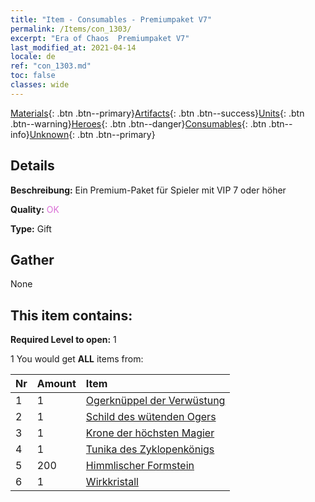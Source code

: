 ```yaml
---
title: "Item - Consumables - Premiumpaket V7"
permalink: /Items/con_1303/
excerpt: "Era of Chaos  Premiumpaket V7"
last_modified_at: 2021-04-14
locale: de
ref: "con_1303.md"
toc: false
classes: wide
---
```

 [Materials](/de/Items/){: .btn .btn--primary}[Artifacts](/de/Items/Artifacts/){: .btn .btn--success}[Units](/de/Items/Units/){: .btn .btn--warning}[Heroes](/de/Items/Heroes/){: .btn .btn--danger}[Consumables](/de/Items/Consumables/){: .btn .btn--info}[Unknown](/de/Items/Unknown/){: .btn .btn--primary}

## Details
 **Beschreibung:** Ein Premium-Paket für Spieler mit VIP 7 oder höher

 **Quality:** <span style="color: #DA70D6">OK</span>

 **Type:** Gift

## Gather

  None

## This item contains:

 **Required Level to open:** 1

 1 You would get **ALL** items  from:

  | Nr | Amount |     Item    |
  |:---|:-------|:------------|
  | 1 | 1 | [Ogerknüppel der Verwüstung](/de/Items/art_125/) | 
  | 2 | 1 | [Schild des wütenden Ogers](/de/Items/art_126/) | 
  | 3 | 1 | [Krone der höchsten Magier](/de/Items/art_127/) | 
  | 4 | 1 | [Tunika des Zyklopenkönigs](/de/Items/art_128/) | 
  | 5 | 200 | [Himmlischer Formstein](/de/Items/art_188/) | 
  | 6 | 1 | [Wirkkristall](/de/Items/art_189/) | 
